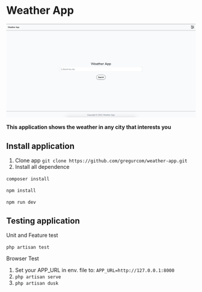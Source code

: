 # Weather App

![Home page](resources/images/homePage.png?raw=true)

**This application shows the weather in any city that interests you**

## Install application
1. Clone app ``git clone https://github.com/gregurcom/weather-app.git``
2. Install all dependence

``composer install``
   
``npm install``

``npm run dev``
   
## Testing application
Unit and Feature test

``php artisan test``

Browser Test
1. Set your APP_URL in env. file to:
   ``APP_URL=http://127.0.0.1:8000``
2. ``php artisan serve``
3. ``php artisan dusk``

